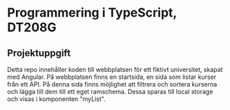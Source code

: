 # Programmering i TypeScript, DT208G
## Projektuppgift

Detta repo innehåller koden till webbplatsen för ett fiktivt universitet, skapat med Angular.
På webbplatsen finns en startsida, en sida som listar kurser från ett API. På denna sida finns möjlighet att filtrera och sortera kurserna och lägga till dem till ett eget ramschema. Dessa sparas till local storage och visas i komponenten "myList".

